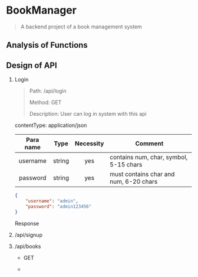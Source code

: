 # BookManager

> A backend project of a book management system

## Analysis of Functions

## Design of API

1. Login
   
   > Path: /api/login
   > 
   > Method: GET
   > 
   > Description: User can log in system with this api
   
   contentType: application/json
   
   | Para name | Type   | Necessity | Comment                                |
   |:---------:|--------|:---------:|----------------------------------------|
   | username  | string |    yes    | contains num, char, symbol, 5-15 chars |
   | password  | string |    yes    | must contains char and num, 6-20 chars |
   
   ```json
   {
       "username": "admin",
       "password": "admin123456"
   }
   ```
   
   Response

2. /api/signup

3. /api/books
   
   - GET
   
   - 